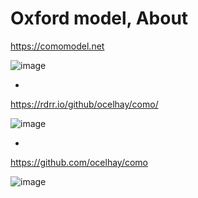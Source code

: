 
# Oxford model, About


https://comomodel.net 


![image](https://user-images.githubusercontent.com/30849720/118392594-42f38980-b5ef-11eb-80b6-4d613040fbeb.png)


*

https://rdrr.io/github/ocelhay/como/

![image](https://user-images.githubusercontent.com/30849720/123013604-61307000-d379-11eb-849c-35266a8f287b.png)


*

https://github.com/ocelhay/como

![image](https://user-images.githubusercontent.com/30849720/123014005-2844cb00-d37a-11eb-87b0-8307f981ca4a.png)

